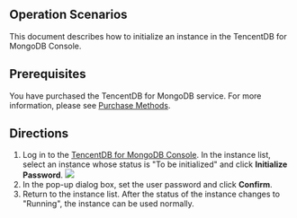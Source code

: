 ## Operation Scenarios
This document describes how to initialize an instance in the TencentDB for MongoDB Console.

## Prerequisites
You have purchased the TencentDB for MongoDB service. For more information, please see [Purchase Methods](https://intl.cloud.tencent.com/document/product/240/3551).

## Directions
1. Log in to the [TencentDB for MongoDB Console](https://console.cloud.tencent.com/mongodb). In the instance list, select an instance whose status is "To be initialized" and click **Initialize Password**.
![](https://main.qcloudimg.com/raw/f1834b79e28165b746af06d82eaa209c.png)
2. In the pop-up dialog box, set the user password and click **Confirm**.
3. Return to the instance list. After the status of the instance changes to "Running", the instance can be used normally.
